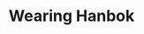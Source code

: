 ﻿---
title: "Wearing Hanbok"
categories:
  - English
tags:
  - hanbok
  - cute
  - dress up
layout: single_webtoon
excerpt: "We are weearing hanbok in gyeongju"
images:
    - webtoons/1_hanbok1.jpg
    - webtoons/1_hanbok2.jpg
    - webtoons/1_hanbok3.jpg
    - webtoons/1_hanbok4.jpg
---

